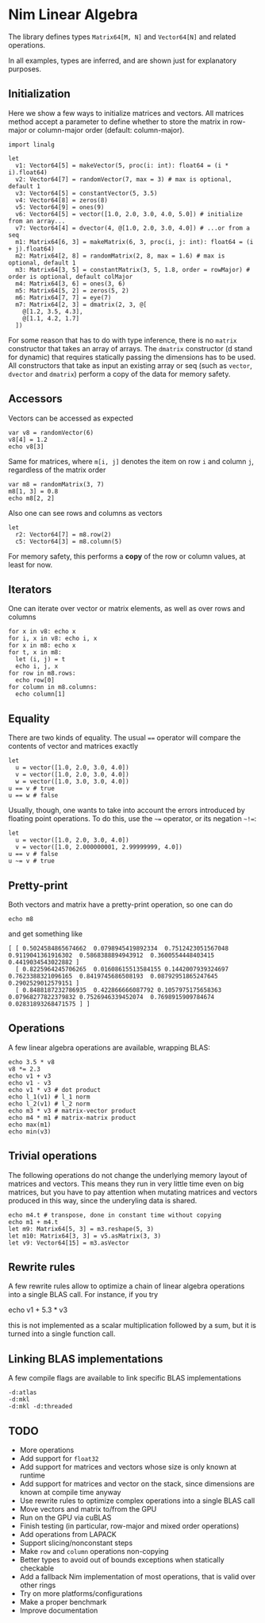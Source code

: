 Nim Linear Algebra
==================

The library defines types `Matrix64[M, N]` and `Vector64[N]` and related operations.

In all examples, types are inferred, and are shown just for explanatory purposes.

Initialization
--------------

Here we show a few ways to initialize matrices and vectors. All matrices method accept a parameter to
define whether to store the matrix in row-major or column-major order (default: column-major).

    import linalg

    let
      v1: Vector64[5] = makeVector(5, proc(i: int): float64 = (i * i).float64)
      v2: Vector64[7] = randomVector(7, max = 3) # max is optional, default 1
      v3: Vector64[5] = constantVector(5, 3.5)
      v4: Vector64[8] = zeros(8)
      v5: Vector64[9] = ones(9)
      v6: Vector64[5] = vector([1.0, 2.0, 3.0, 4.0, 5.0]) # initialize from an array...
      v7: Vector64[4] = dvector(4, @[1.0, 2.0, 3.0, 4.0]) # ...or from a seq
      m1: Matrix64[6, 3] = makeMatrix(6, 3, proc(i, j: int): float64 = (i + j).float64)
      m2: Matrix64[2, 8] = randomMatrix(2, 8, max = 1.6) # max is optional, default 1
      m3: Matrix64[3, 5] = constantMatrix(3, 5, 1.8, order = rowMajor) # order is optional, default colMajor
      m4: Matrix64[3, 6] = ones(3, 6)
      m5: Matrix64[5, 2] = zeros(5, 2)
      m6: Matrix64[7, 7] = eye(7)
      m7: Matrix64[2, 3] = dmatrix(2, 3, @[
        @[1.2, 3.5, 4.3],
        @[1.1, 4.2, 1.7]
      ])

For some reason that has to do with type inference, there is no `matrix` constructor that
takes an array of arrays. The `dmatrix` constructor (d stand for dynamic) that requires
statically passing the dimensions has to be used. All constructors that take as input an
existing array or seq (such as `vector`, `dvector` and `dmatrix`) perform a copy of the data
for memory safety.

Accessors
---------

Vectors can be accessed as expected

    var v8 = randomVector(6)
    v8[4] = 1.2
    echo v8[3]

Same for matrices, where `m[i, j]` denotes the item on row `i` and column `j`, regardless of the matrix order

    var m8 = randomMatrix(3, 7)
    m8[1, 3] = 0.8
    echo m8[2, 2]

Also one can see rows and columns as vectors

    let
      r2: Vector64[7] = m8.row(2)
      c5: Vector64[3] = m8.column(5)

For memory safety, this performs a **copy** of the row or column values, at least for now.

Iterators
---------

One can iterate over vector or matrix elements, as well as over rows and columns

    for x in v8: echo x
    for i, x in v8: echo i, x
    for x in m8: echo x
    for t, x in m8:
      let (i, j) = t
      echo i, j, x
    for row in m8.rows:
      echo row[0]
    for column in m8.columns:
      echo column[1]

Equality
--------

There are two kinds of equality. The usual `==` operator will compare the contents of vector and matrices exactly

    let
      u = vector([1.0, 2.0, 3.0, 4.0])
      v = vector([1.0, 2.0, 3.0, 4.0])
      w = vector([1.0, 3.0, 3.0, 4.0])
    u == v # true
    u == w # false

Usually, though, one wants to take into account the errors introduced by floating point operations. To do this,
use the `~=` operator, or its negation `~!=`:

    let
      u = vector([1.0, 2.0, 3.0, 4.0])
      v = vector([1.0, 2.000000001, 2.99999999, 4.0])
    u == v # false
    u ~= v # true

Pretty-print
------------

Both vectors and matrix have a pretty-print operation, so one can do

    echo m8

and get something like

    [ [ 0.5024584865674662  0.0798945419892334  0.7512423051567048  0.9119041361916302  0.5868388894943912  0.3600554448403415  0.4419034543022882 ]
      [ 0.8225964245706265  0.01608615513584155 0.1442007939324697  0.7623388321096165  0.8419745686508193  0.08792951865247645 0.2902529012579151 ]
      [ 0.8488187232786935  0.422866666087792 0.1057975175658363  0.07968277822379832 0.7526946339452074  0.7698915909784674  0.02831893268471575 ] ]

Operations
----------

A few linear algebra operations are available, wrapping BLAS:

    echo 3.5 * v8
    v8 *= 2.3
    echo v1 + v3
    echo v1 - v3
    echo v1 * v3 # dot product
    echo l_1(v1) # l_1 norm
    echo l_2(v1) # l_2 norm
    echo m3 * v3 # matrix-vector product
    echo m4 * m1 # matrix-matrix product
    echo max(m1)
    echo min(v3)

Trivial operations
------------------

The following operations do not change the underlying memory layout of matrices and vectors.
This means they run in very little time even on big matrices, but you have to pay attention
when mutating matrices and vectors produced in this way, since the underyling data is shared.

    echo m4.t # transpose, done in constant time without copying
    echo m1 + m4.t
    let m9: Matrix64[5, 3] = m3.reshape(5, 3)
    let m10: Matrix64[3, 3] = v5.asMatrix(3, 3)
    let v9: Vector64[15] = m3.asVector

Rewrite rules
-------------

A few rewrite rules allow to optimize a chain of linear algebra operations into a single BLAS call. For instance, if you try

  echo v1 + 5.3 * v3

this is not implemented as a scalar multiplication followed by a sum, but it is turned into a single function call.

Linking BLAS implementations
----------------------------

A few compile flags are available to link specific BLAS implementations

    -d:atlas
    -d:mkl
    -d:mkl -d:threaded

TODO
----

* More operations
* Add support for `float32`
* Add support for matrices and vectors whose size is only known at runtime
* Add support for matrices and vector on the stack, since dimensions are known at compile time anyway
* Use rewrite rules to optimize complex operations into a single BLAS call
* Move vectors and matrix to/from the GPU
* Run on the GPU via cuBLAS
* Finish testing (in particular, row-major and mixed order operations)
* Add operations from LAPACK
* Support slicing/nonconstant steps
* Make `row` and `column` operations non-copying
* Better types to avoid out of bounds exceptions when statically checkable
* Add a fallback Nim implementation of most operations, that is valid over other rings
* Try on more platforms/configurations
* Make a proper benchmark
* Improve documentation